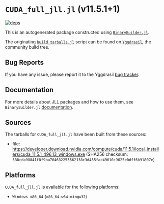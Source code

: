 # `CUDA_full_jll.jl` (v11.5.1+1)

[![deps](https://juliahub.com/docs/CUDA_full_jll/deps.svg)](https://juliahub.com/ui/Packages/CUDA_full_jll/dEkbx?page=2)

This is an autogenerated package constructed using [`BinaryBuilder.jl`](https://github.com/JuliaPackaging/BinaryBuilder.jl).

The originating [`build_tarballs.jl`](https://github.com/JuliaPackaging/Yggdrasil/blob/64f972a33f5383ac845fb03465c2c55321e740ae/C/CUDA/CUDA_full@11.5/build_tarballs.jl) script can be found on [`Yggdrasil`](https://github.com/JuliaPackaging/Yggdrasil/), the community build tree.

## Bug Reports

If you have any issue, please report it to the Yggdrasil [bug tracker](https://github.com/JuliaPackaging/Yggdrasil/issues).

## Documentation

For more details about JLL packages and how to use them, see `BinaryBuilder.jl` [documentation](https://docs.binarybuilder.org/stable/jll/).

## Sources

The tarballs for `CUDA_full_jll.jl` have been built from these sources:

* file: https://developer.download.nvidia.com/compute/cuda/11.5.1/local_installers/cuda_11.5.1_496.13_windows.exe (SHA256 checksum: `538cda98841f8f9ba704682253562138c3d455fae49610c9625e0dff6b91807e`)

## Platforms

`CUDA_full_jll.jl` is available for the following platforms:

* `Windows x86_64` (`x86_64-w64-mingw32`)
